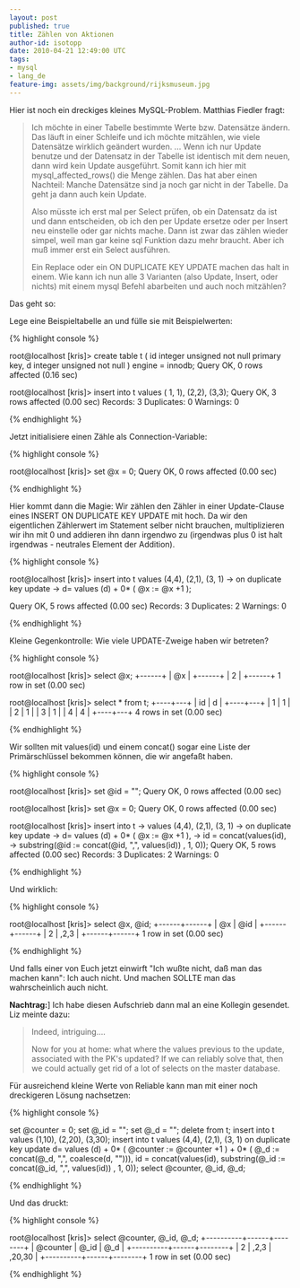 ```yaml
---
layout: post
published: true
title: Zählen von Aktionen
author-id: isotopp
date: 2010-04-21 12:49:00 UTC
tags:
- mysql
- lang_de
feature-img: assets/img/background/rijksmuseum.jpg
---
```

Hier ist noch ein dreckiges kleines MySQL-Problem. Matthias Fiedler fragt: <blockquote>Ich möchte in einer Tabelle bestimmte Werte bzw. Datensätze ändern. Das läuft in einer Schleife und ich möchte mitzählen, wie viele Datensätze wirklich geändert wurden.
...
Wenn ich nur Update benutze und der Datensatz in der Tabelle ist identisch mit dem neuen, dann wird kein Update ausgeführt. Somit kann ich hier mit  mysql_affected_rows() die Menge zählen. Das hat aber einen Nachteil: Manche Datensätze sind ja noch gar nicht in der Tabelle. Da geht ja dann auch kein Update.

Also müsste ich erst mal per Select prüfen, ob ein Datensatz da ist und dann entscheiden, ob ich den per Update ersetze oder per Insert neu einstelle oder gar nichts mache. Dann ist zwar das zählen wieder simpel, weil man gar keine sql Funktion dazu mehr braucht. Aber ich muß immer erst ein Select ausführen.

Ein Replace oder ein  ON DUPLICATE KEY UPDATE machen das halt in einem. Wie kann ich nun alle 3 Varianten (also Update, Insert, oder nichts) mit einem mysql Befehl abarbeiten und auch noch mitzählen?</blockquote> Das geht so:

Lege eine Beispieltabelle an und fülle sie mit Beispielwerten: 


{% highlight console %}

root@localhost [kris]> create table t ( 
  id integer unsigned not null primary key, 
  d integer unsigned not null 
) engine = innodb;
Query OK, 0 rows affected (0.16 sec)

root@localhost [kris]> insert into t values ( 1, 1), (2,2), (3,3);
Query OK, 3 rows affected (0.00 sec)
Records: 3  Duplicates: 0  Warnings: 0

{% endhighlight %}


Jetzt initialisiere einen Zähle als Connection-Variable: 


{% highlight console %}

root@localhost [kris]> set @x = 0;
Query OK, 0 rows affected (0.00 sec)

{% endhighlight %}


Hier kommt dann die Magie: Wir zählen den Zähler in einer Update-Clause eines INSERT ON DUPLICATE KEY UPDATE mit hoch. Da wir den eigentlichen Zählerwert im Statement selber nicht brauchen, multiplizieren wir ihn mit 0 und addieren ihn dann irgendwo zu (irgendwas plus 0 ist halt irgendwas - neutrales Element der Addition).


{% highlight console %}

root@localhost [kris]> insert into t values (4,4), (2,1), (3, 1) 
-> on duplicate key update 
-> d= values (d) + 0\* ( @x := @x +1 );

Query OK, 5 rows affected (0.00 sec)
Records: 3  Duplicates: 2  Warnings: 0

{% endhighlight %}


Kleine Gegenkontrolle: Wie viele UPDATE-Zweige haben wir betreten?


{% highlight console %}

root@localhost [kris]> select @x;
+------+
| @x   |
+------+
|    2 |
+------+
1 row in set (0.00 sec)

root@localhost [kris]> select \* from t;
+----+---+
| id | d |
+----+---+
|  1 | 1 |
|  2 | 1 |
|  3 | 1 |
|  4 | 4 |
+----+---+
4 rows in set (0.00 sec)

{% endhighlight %}


Wir sollten mit values(id) und einem concat() sogar eine Liste der Primärschlüssel bekommen können, die wir angefaßt haben.


{% highlight console %}

root@localhost [kris]> set @id = "";
Query OK, 0 rows affected (0.00 sec)

root@localhost [kris]> set @x = 0;
Query OK, 0 rows affected (0.00 sec)

root@localhost [kris]> insert into t 
-> values (4,4), (2,1), (3, 1)
-> on duplicate key update 
-> d= values (d) + 0\* ( @x := @x +1 ), 
-> id = concat(values(id), 
->   substring(@id := concat(@id, ",", values(id)) , 1, 0));
Query OK, 5 rows affected (0.00 sec)
Records: 3  Duplicates: 2  Warnings: 0

{% endhighlight %}


Und wirklich: 


{% highlight console %}

root@localhost [kris]> select @x, @id;
+------+------+
| @x   | @id  |
+------+------+
|    2 | ,2,3 |
+------+------+
1 row in set (0.00 sec)

{% endhighlight %}


Und falls einer von Euch jetzt einwirft "Ich wußte nicht, daß man das machen kann": Ich auch nicht. Und machen SOLLTE man das wahrscheinlich auch nicht.

<b>Nachtrag:</b>] Ich habe diesen Aufschrieb dann mal an eine Kollegin gesendet. Liz meinte dazu: <blockquote>Indeed, intriguing....

Now for you at home:  what where the values previous to the update, associated with the PK's updated? If we can reliably solve that, then we could actually get rid of a lot of selects on the master database.</blockquote>

Für ausreichend kleine Werte von Reliable kann man mit einer noch dreckigeren Lösung nachsetzen: 


{% highlight console %}

set @counter = 0;
set @_id = "";
set @_d = "";
delete from t;
insert into t values (1,10), (2,20), (3,30);
insert into t 
values (4,4), (2,1), (3, 1)
 on duplicate key update 
 d= values (d) + 
    0* ( @counter := @counter +1 ) + 
    0* ( @_d := concat(@_d, ",", coalesce(d, ""))), 
 id = concat(values(id), 
   substring(@_id := concat(@_id, ",", values(id)) , 1, 0));
select @counter, @_id, @_d;

{% endhighlight %}


Und das druckt: 


{% highlight console %}

root@localhost [kris]> select @counter, @_id, @_d;
+----------+------+--------+
| @counter | @_id | @_d    |
+----------+------+--------+
|        2 | ,2,3 | ,20,30 |
+----------+------+--------+
1 row in set (0.00 sec)

{% endhighlight %}
 
